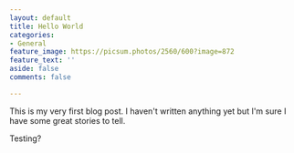 ```yaml
---
layout: default
title: Hello World
categories:
- General
feature_image: https://picsum.photos/2560/600?image=872
feature_text: ''
aside: false
comments: false

---
```

This is my very first blog post. I haven't written anything yet but I'm sure I have some great stories to tell.

Testing?